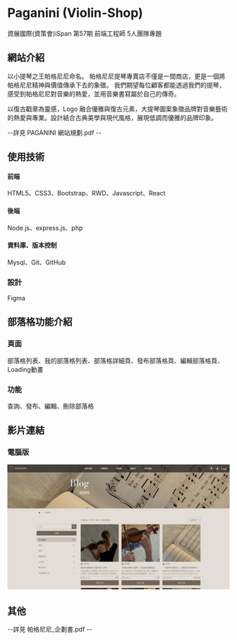 # Paganini (Violin-Shop)
資展國際(資策會)iSpan 第57期 前端工程師 5人團隊專題


## 網站介紹
以小提琴之王帕格尼尼命名。
帕格尼尼提琴專賣店不僅是一間商店，更是一個將帕格尼尼精神與價值傳承下去的象徵。
我們期望每位顧客都能透過我們的提琴，感受到帕格尼尼對音樂的熱愛，並用音樂書寫屬於自己的傳奇。

以復古戳章為靈感，Logo 融合優雅與復古元素，大提琴圖案象徵品牌對音樂藝術的熱愛與專業。設計結合古典美學與現代風格，展現低調而優雅的品牌印象。

--詳見 PAGANINI 網站規劃.pdf --

## 使用技術
#### 前端
HTML5、CSS3、Bootstrap、RWD、Javascript、React
#### 後端
Node.js、express.js、php
#### 資料庫、版本控制
Mysql、Git、GitHub
### 設計
Figma

## 部落格功能介紹
### 頁面
部落格列表、我的部落格列表、部落格詳細頁、發布部落格頁、編輯部落格頁、Loading動畫
### 功能
查詢、發布、編輯、刪除部落格

## 影片連結
### 電腦版
[![Watch the video](https://raw.githubusercontent.com/judy-code/codepenPic/main/desktop.png)](https://youtu.be/NUbbdz-VLto)

## 其他
--詳見 帕格尼尼_企劃書.pdf --
